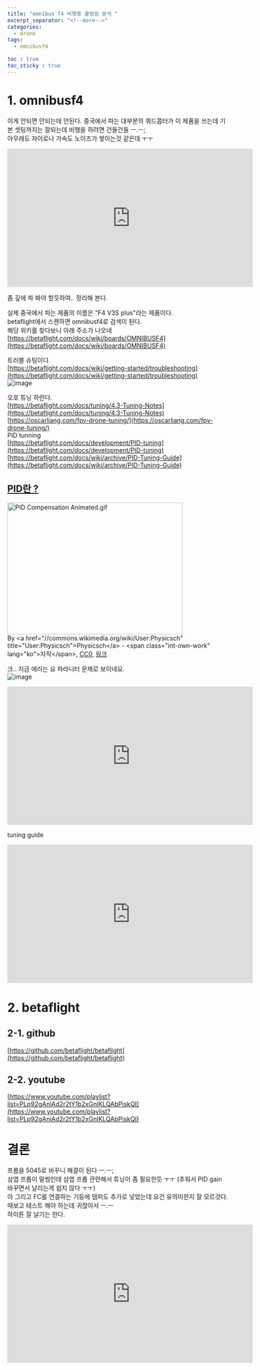 ```yaml
---
title: "omnibus f4 비행중 꿀렁임 분석 "
excerpt_separator: "<!--more-->"
categories:
  - drone
tags:
  - omnibusf4

toc : true
toc_sticky : true
---
```


# 1. omnibusf4   
이게 안되면 안되는데 안된다. 중국에서 파는 대부분의 쿼드콥터가 이 제품을 쓰는데 기본 셋팅까지는 잘되는데 비행을 하려면 건들건들 ㅡ.ㅡ;   
아무래도 자이로나 가속도 노이즈가 쌓이는것 같은데 ㅜㅜ   

<iframe width="560" height="315" src="https://www.youtube.com/embed/zj0wBMwgM6c" frameborder="0" allowfullscreen></iframe>    

좀 깊에 파 봐야 할듯하여.. 정리해 본다.   

실제 중국에서 파는 제품의 이름은 "F4 V3S plus"라는 제품이다.    
betaflight에서 스캔하면 omnibusf4로 검색이 된다.    
해당 위키를 찾다보니 아래 주소가 나오네  
[https://betaflight.com/docs/wiki/boards/OMNIBUSF4](https://betaflight.com/docs/wiki/boards/OMNIBUSF4)    

트러블 슈팅이다.    
[https://betaflight.com/docs/wiki/getting-started/troubleshooting](https://betaflight.com/docs/wiki/getting-started/troubleshooting)      
![image](https://github.com/younlea/younlea.github.io/assets/1435846/dd335f02-4de6-4b0d-8322-4298f567387d)    

오호 튜닝 하란다.   
[https://betaflight.com/docs/tuning/4.3-Tuning-Notes](https://betaflight.com/docs/tuning/4.3-Tuning-Notes)     
[https://oscarliang.com/fpv-drone-tuning/](https://oscarliang.com/fpv-drone-tuning/)   
PID tunning   
[https://betaflight.com/docs/development/PID-tuning](https://betaflight.com/docs/development/PID-tuning)   
[https://betaflight.com/docs/wiki/archive/PID-Tuning-Guide](https://betaflight.com/docs/wiki/archive/PID-Tuning-Guide)    

## [PID란 ?](https://ko.wikipedia.org/wiki/PID_%EC%A0%9C%EC%96%B4%EA%B8%B0)   

<p><a href="https://commons.wikimedia.org/wiki/File:PID_Compensation_Animated.gif#/media/파일:PID_Compensation_Animated.gif"><img src="https://upload.wikimedia.org/wikipedia/commons/3/33/PID_Compensation_Animated.gif" alt="PID Compensation Animated.gif" height="300" width="400"></a><br>By &lt;a href="//commons.wikimedia.org/wiki/User:Physicsch" title="User:Physicsch"&gt;Physicsch&lt;/a&gt; - &lt;span class="int-own-work" lang="ko"&gt;자작&lt;/span&gt;, <a href="http://creativecommons.org/publicdomain/zero/1.0/deed.en" title="Creative Commons Zero, Public Domain Dedication">CC0</a>, <a href="https://commons.wikimedia.org/w/index.php?curid=40528698">링크</a></p>

크.. 지금 에러는 요 파라니터 문제로 보이네요.    
![image](https://github.com/younlea/younlea.github.io/assets/1435846/c4654801-9644-46f3-a3d0-fecf2a471d20)    

<iframe width="560" height="315" src="https://www.youtube.com/embed/YNzqTGEl2xQ" frameborder="0" allowfullscreen></iframe>    

tuning guide   
<iframe width="560" height="315" src="https://www.youtube.com/embed/N5DbiWFjbh8" frameborder="0" allowfullscreen></iframe>    


# 2. betaflight   
## 2-1. github   
[https://github.com/betaflight/betaflight](https://github.com/betaflight/betaflight)    

## 2-2. youtube    
[https://www.youtube.com/playlist?list=PLp92gAniAd2r2tY1b2xGnIKLQAbPiskQI](https://www.youtube.com/playlist?list=PLp92gAniAd2r2tY1b2xGnIKLQAbPiskQI)     

# 결론   
프롭을 5045로 바꾸니 해결이 된다 ㅡ.ㅡ;   
삼엽 프롭이 말썽인데 삼엽 프롭 관련해서 튜닝이 좀 필요한듯 ㅜㅜ (추워서 PID gain 바꾸면서 날리는게 쉽지 않다 ㅜㅜ)    
아 그리고 FC를 연결하는 기둥에 댐퍼도 추가로 넣었는데 요건 유의미한지 잘 모르것다. 때보고 테스트 해야 하는데 귀찮아서 ㅡ.ㅡ    
하이튼 잘 날기는 한다.    
<iframe width="560" height="315" src="https://www.youtube.com/embed/QmCmhfm-TfI" frameborder="0" allowfullscreen></iframe>       

